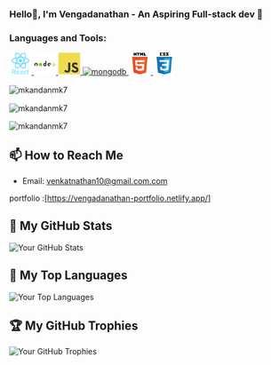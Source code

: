 
### Hello🙏, I'm Vengadanathan - An Aspiring Full-stack dev 👋

<h3 align="left">Languages and Tools:</h3>
<p align="left">  <a href="https://reactjs.org/" target="_blank"> <img src="https://raw.githubusercontent.com/devicons/devicon/master/icons/react/react-original-wordmark.svg" alt="react" width="40" height="40"/> </a><a href="https://nodejs.org" target="_blank"> <img src="https://raw.githubusercontent.com/devicons/devicon/master/icons/nodejs/nodejs-original-wordmark.svg" alt="nodejs" width="40" height="40"/></a><a href="https://developer.mozilla.org/en-US/docs/Web/JavaScript" target="_blank"> <img src="https://raw.githubusercontent.com/devicons/devicon/master/icons/javascript/javascript-original.svg" alt="javascript" width="40" height="40"/> </a> <a href="https://www.mongodb.com/" target="_blank"> <img src="https://github.com/mongodb-js/leaf/blob/master/dist/mongodb-leaf_128x128@2x.png" alt="mongodb" width="40" height="40"/> </a><a href="https://www.w3.org/html/" target="_blank"> <img src="https://raw.githubusercontent.com/devicons/devicon/master/icons/html5/html5-original-wordmark.svg" alt="html5" width="40" height="40"/> </a><a href="https://www.w3schools.com/css/" target="_blank"> <img src="https://raw.githubusercontent.com/devicons/devicon/master/icons/css3/css3-original-wordmark.svg" alt="css3" width="40" height="40"/> </a>      </p>

<p><img align="center" src="https://github-readme-stats.vercel.app/api/top-langs?username=mkandanmk7&show_icons=true&locale=en&layout=compact" alt="mkandanmk7" /></p>

<p><img align="center" src="https://github-readme-stats.vercel.app/api?username=mkandanmk7&show_icons=true&locale=en" alt="mkandanmk7" /></p>

<p><img align="center" src="https://github-readme-streak-stats.herokuapp.com/?user=mkandanmk7&" alt="mkandanmk7" /></p>

<!-- &nbsp; -->



## 📫 How to Reach Me

- Email: [venkatnathan10@gmail.com.com](mailto:you@example.com)

portfolio :[https://vengadanathan-portfolio.netlify.app/]


## 🌈 My GitHub Stats

![Your GitHub Stats](https://github-readme-stats.vercel.app/api?username=yourusername&show_icons=true&theme=radical)

## 🚀 My Top Languages

![Your Top Languages](https://github-readme-stats.vercel.app/api/top-langs/?username=yourusername&layout=compact&theme=radical)

## 🏆 My GitHub Trophies

![Your GitHub Trophies](https://github-profile-trophy.vercel.app/?username=yourusername&theme=onedark)


